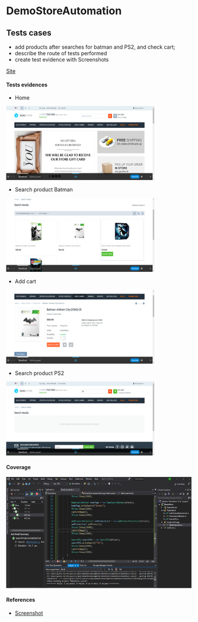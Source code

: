 # DemoStoreAutomation

## Tests cases
  * add products after searches for batman and PS2, and check cart;
  * describe the route of tests performed
  * create test evidence with Screenshots
  
  
  [Site](https://demo.cs-cart.com/stores/090e9b8116f9a3d9/)

#### Tests evidences

* Home 
<img src="/screenshot/Imagem_1.png" width="400" height="200">

* Search product Batman
<img src="/screenshot/Imagem_2.png" width="400" height="200">

* Add cart
<img src="/screenshot/Imagem_3.png" width="400" height="200">

* Search product PS2
<img src="/screenshot/Imagem_4.png" width="400" height="200">

#### Coverage
<img src="/img/DemoStore3TestsOk.png" width="500" height="300">

#### References
 * [Screenshot](https://medium.com/@carol.ciola/selenium-webdriver-com-c-artigo-1-de-4-captura-de-screenshot-9f917a43cf6f)
 
